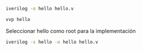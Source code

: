 ```bash
iverilog -o hello hello.v
```

```bash
vvp hello
```

Seleccionar hello como root para la implementación

```bash
iverilog -s hello -o hello hello.v
```
